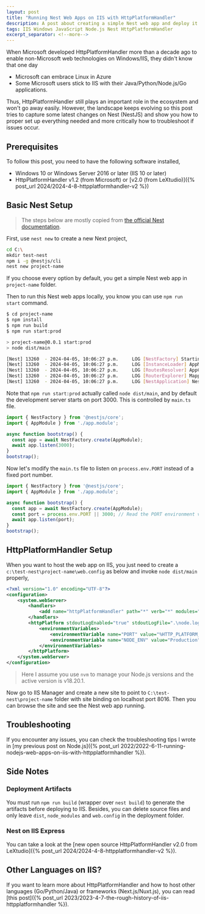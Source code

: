 ```yaml
---
layout: post
title: "Running Nest Web Apps on IIS with HttpPlatformHandler"
description: A post about creating a simple Nest web app and deploy it on IIS with HttpPlatformHandler
tags: IIS Windows JavaScript Node.js Nest HttpPlatformHandler
excerpt_separator: <!--more-->
---
```


When Microsoft developed HttpPlatformHandler more than a decade ago to enable non-Microsoft web technologies on Windows/IIS, they didn't know that one day

* Microsoft can embrace Linux in Azure
* Some Microsoft users stick to IIS with their Java/Python/Node.js/Go applications.

Thus, HttpPlatformHandler still plays an important role in the ecosystem and won't go away easily. However, the landscape keeps evolving so this post tries to capture some latest changes on Nest (NestJS) and show you how to proper set up everything needed and more critically how to troubleshoot if issues occur.
<!--more-->

## Prerequisites

To follow this post, you need to have the following software installed,

* Windows 10 or Windows Server 2016 or later (IIS 10 or later)
* HttpPlatformHandler v1.2 (from Microsoft) or [v2.0 (from LeXtudio)]({% post_url 2024/2024-4-8-httpplatformhandler-v2 %})

## Basic Nest Setup

> The steps below are mostly copied from [the official Nest documentation](https://docs.nestjs.com/).

First, use `nest new` to create a new Next project,

``` bash
cd C:\
mkdir test-nest
npm i -g @nestjs/cli
nest new project-name
```

If you choose every option by default, you get a simple Nest web app in `project-name` folder.

Then to run this Nest web apps locally, you know you can use `npm run start` command.

``` bash
$ cd project-name
$ npm install
$ npm run build
$ npm run start:prod

> project-name@0.0.1 start:prod
> node dist/main

[Nest] 13260  - 2024-04-05, 10:06:27 p.m.     LOG [NestFactory] Starting Nest application...
[Nest] 13260  - 2024-04-05, 10:06:27 p.m.     LOG [InstanceLoader] AppModule dependencies initialized +17ms
[Nest] 13260  - 2024-04-05, 10:06:27 p.m.     LOG [RoutesResolver] AppController {/}: +9ms
[Nest] 13260  - 2024-04-05, 10:06:27 p.m.     LOG [RouterExplorer] Mapped {/, GET} route +3ms
[Nest] 13260  - 2024-04-05, 10:06:27 p.m.     LOG [NestApplication] Nest application successfully started +4ms
```

Note that `npm run start:prod` actually called `node dist/main`, and by default the development server starts on port 3000. This is controlled by `main.ts` file.

``` typescript
import { NestFactory } from '@nestjs/core';
import { AppModule } from './app.module';

async function bootstrap() {
  const app = await NestFactory.create(AppModule);
  await app.listen(3000);
}
bootstrap();
```

Now let's modify the `main.ts` file to listen on `process.env.PORT` instead of a fixed port number.

``` typescript
import { NestFactory } from '@nestjs/core';
import { AppModule } from './app.module';

async function bootstrap() {
  const app = await NestFactory.create(AppModule);
  const port = process.env.PORT || 3000; // Read the PORT environment variable or default to 3000
  await app.listen(port);
}
bootstrap();
```

## HttpPlatformHandler Setup

When you want to host the web app on IIS, you just need to create a `c:\test-nest\project-name\web.config` as below and invoke `node dist/main` properly,

``` xml
<?xml version="1.0" encoding="UTF-8"?>
<configuration>
    <system.webServer>
        <handlers>
            <add name="httpPlatformHandler" path="*" verb="*" modules="httpPlatformHandler" resourceType="Unspecified" requireAccess="Script" />
        </handlers>
        <httpPlatform stdoutLogEnabled="true" stdoutLogFile=".\node.log" startupTimeLimit="20" processPath="C:\Users\<user name>\AppData\Roaming\nvm\v18.20.1\node.exe" arguments=".\dist\main">
            <environmentVariables>
                <environmentVariable name="PORT" value="%HTTP_PLATFORM_PORT%" />
                <environmentVariable name="NODE_ENV" value="Production" />
            </environmentVariables>
        </httpPlatform>
    </system.webServer>
</configuration>
```

> Here I assume you use `nvm` to manage your Node.js versions and the active version is v18.20.1.

Now go to IIS Manager and create a new site to point to `C:\test-nest\project-name` folder with site binding on localhost port 8016. Then you can browse the site and see the Nest web app running.

## Troubleshooting

If you encounter any issues, you can check the troubleshooting tips I wrote in [my previous post on Node.js]({% post_url 2022/2022-6-11-running-nodejs-web-apps-on-iis-with-httpplatformhandler %}).

## Side Notes

### Deployment Artifacts

You must run `npm run build` (wrapper over `nest build`) to generate the artifacts before deploying to IIS. Besides, you can delete source files and only leave `dist`, `node_modules` and `web.config` in the deployment folder.

### Nest on IIS Express

You can take a look at the [new open source HttpPlatformHandler v2.0 from LeXtudio]({% post_url 2024/2024-4-8-httpplatformhandler-v2 %}).

## Other Languages on IIS?

If you want to learn more about HttpPlatformHandler and how to host other languages (Go/Python/Java) or frameworks (Next.js/Nuxt.js), you can read [this post]({% post_url 2023/2023-4-7-the-rough-history-of-iis-httpplatformhandler %}).
